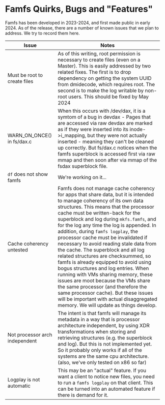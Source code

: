 # Famfs Quirks, Bugs and "Features"

Famfs has been developed in 2023-2024, and first made public in early 2024. As of the release,
there are a number of known issues that we plan to address. We try to record them here.

| **Issue**                    | **Notes** |
|------------------------------|-----------|
| Must be root to create files | As of this writing, root permission is necessary to create files (even on a Master). This is easily addressed by two related fixes. The first is to drop dependency on getting the system UUID from dmidecode, which requires root. The second is to make the log writable by non-root users. This should be fixed by May 2024          |
| WARN_ON_ONCE() in fs/dax.c | When this occurs with /dev/dax, it is a symtom of a bug in devdax - Pages that are accessed via raw devdax are marked as if they were inserted into its inode->i_mapping, but they were not actually inserted - meaning they can't be cleaned up correctly. But fs/dax.c notices when the famfs superblock is accessed first via raw mmap and then soon after via mmap of the fsdax superblock file.  |
| ```df``` does not show famfs | We're working on it...|
| Cache coherency untested | Famfs does not manage cache coherency for apps that share data, but it is intended to manage coherency of its own data structures. This means that the processor cache must be written-back for the superblock and log during ```mkfs.famfs```, and for the log any time the log is appended. In addition, during ```famfs logplay```, the processor cache must be invalidated if necessary to avoid reading stale data from the cache. The superblock and all log related structures are checksummed, so famfs is already equipped to avoid using bogus structures and log entries. When running with VMs sharing memory, these issues are moot because the VMs share the same processor (and therefore the same processor cache). But these issues will be important with actual disaggregated memory. We will update as things develop. |
| Not processor arch independent | The intent is that famfs will manage its metadata in a way that is processor architecture independent, by using XDR transformations when storing and retrieving structures (e.g. the superblock and log). But this is not implemented yet. So it probably only works if all of the systems are the same cpu architecture. (also, we've only tested on x86 so far) |
| Logplay is not automatic | This may be an "actual" feature. If you want a client to notice new files, you need to run a ```famfs logplay``` on that client. This can be turned into an automated feature if there is demand for it. |



